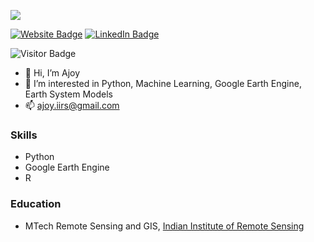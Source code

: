 [![](https://img.shields.io/github/followers/ajoyk11?style=social)](https://github.com/ajoyk11)

<!---
[![YouTube Badge](https://img.shields.io/badge/My-YouTube-red)](https://www.youtube.com/ajoyk11)
--->
[![Website Badge](https://img.shields.io/badge/My-Website-success)](https://ajoyk11.github.io/)
[![LinkedIn Badge](https://img.shields.io/badge/My-LinkedIn-blue)](https://www.linkedin.com/in/ajoykarmakar/)

<!---
[![CV Badge](https://img.shields.io/badge/My-CV-orange)]()
--->

![Visitor Badge](https://visitor-badge.laobi.icu/badge?page_id=ajoyk11.ajoyk11)

- 👋 Hi, I’m Ajoy
- 👀 I’m interested in Python, Machine Learning, Google Earth Engine, Earth System Models
- 📫 ajoy.iirs@gmail.com


### Skills
- Python 
- Google Earth Engine
- R

### Education
- MTech Remote Sensing and GIS, [Indian Institute of Remote Sensing](https://www.iirs.gov.in/)


<!---
ajoyk11/ajoyk11 is a ✨ special ✨ repository because its `README.md` (this file) appears on your GitHub profile.
You can click the Preview link to take a look at your changes.
--->
